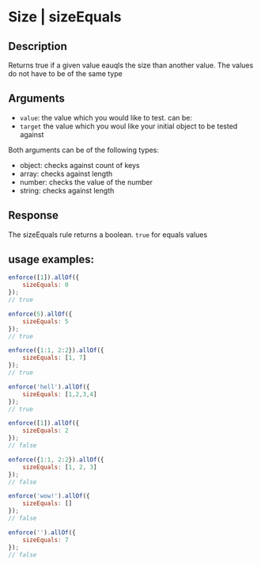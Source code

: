 # Size | sizeEquals

## Description
Returns true if a given value eauqls the size than another value. The values do not have to be of the same type

## Arguments
* `value`: the value which you would like to test. can be:
* `target` the value which you woul like your initial object to be tested against

Both arguments can be of the following types:
* object: checks against count of keys
* array: checks against length
* number: checks the value of the number
* string: checks against length

## Response
The sizeEquals rule returns a boolean. `true` for equals values

## usage examples:

```js
enforce([1]).allOf({
    sizeEquals: 0
});
// true
```

```js
enforce(5).allOf({
    sizeEquals: 5
});
// true
```

```js
enforce({1:1, 2:2}).allOf({
    sizeEquals: [1, 7]
});
// true
```

```js
enforce('hell').allOf({
    sizeEquals: [1,2,3,4]
});
// true
```

```js
enforce([1]).allOf({
    sizeEquals: 2
});
// false
```

```js
enforce({1:1, 2:2}).allOf({
    sizeEquals: [1, 2, 3]
});
// false
```

```js
enforce('wow!').allOf({
    sizeEquals: []
});
// false
```

```js
enforce('').allOf({
    sizeEquals: 7
});
// false
```